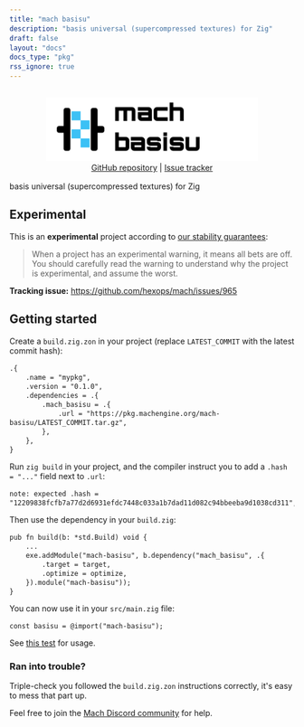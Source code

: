 ```yaml
---
title: "mach basisu"
description: "basis universal (supercompressed textures) for Zig"
draft: false
layout: "docs"
docs_type: "pkg"
rss_ignore: true
---
```


<div style="display: flex; flex-direction: column; justify-content: space-between; align-items: center; margin-bottom: 1rem;">
    <picture>
        <source media="(prefers-color-scheme: dark)" srcset="/assets/mach/basisu-full-dark.svg">
        <img alt="mach-basisu" src="/assets/mach/basisu-full-light.svg" style="height: 7rem; margin-top: 1rem;">
    </picture>
    <span>
        <a href="https://github.com/hexops/mach-basisu">GitHub repository</a> | <a href="https://github.com/hexops/mach/issues?q=is%3Aissue+is%3Aopen+label%3Abasisu">Issue tracker</a>
    </span>
</div>

basis universal (supercompressed textures) for Zig

## Experimental

This is an **experimental** project according to [our stability guarantees](../../about/stability):

> When a project has an experimental warning, it means all bets are off. You should carefully read the warning to understand why the project is experimental, and assume the worst.

**Tracking issue:** https://github.com/hexops/mach/issues/965

## Getting started

Create a `build.zig.zon` in your project (replace `LATEST_COMMIT` with the latest commit hash):

```zig
.{
    .name = "mypkg",
    .version = "0.1.0",
    .dependencies = .{
        .mach_basisu = .{
            .url = "https://pkg.machengine.org/mach-basisu/LATEST_COMMIT.tar.gz",
        },
    },
}
```

Run `zig build` in your project, and the compiler instruct you to add a `.hash = "..."` field next to `.url`:

```
note: expected .hash = "12209838fcfb7a77d2d6931efdc7448c033a1b7dad11d082c94bbeeba9d1038cd311",
```

Then use the dependency in your `build.zig`:

```zig
pub fn build(b: *std.Build) void {
    ...
    exe.addModule("mach-basisu", b.dependency("mach_basisu", .{
        .target = target,
        .optimize = optimize,
    }).module("mach-basisu"));
}
```

You can now use it in your `src/main.zig` file:

```zig
const basisu = @import("mach-basisu");
```

See [this test](https://github.com/hexops/mach-basisu/blob/main/src/main.zig#L22-L47) for usage.

### Ran into trouble?

Triple-check you followed the `build.zig.zon` instructions correctly, it's easy to mess that part up.

Feel free to join the [Mach Discord community](../../discord) for help.
